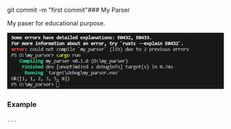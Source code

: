 git commit -m "first commit"### My Parser

My paser for educational purpose.

![image](./screen.png)


### Example


```my rust program
...
```